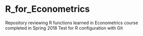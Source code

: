 # R_for_Econometrics
Repository reviewing R functions learned in Econometrics course completed in Spring 2018
Test for R configuration with Git
